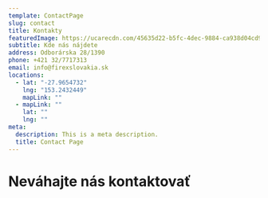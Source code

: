 ```yaml
---
template: ContactPage
slug: contact
title: Kontakty
featuredImage: https://ucarecdn.com/45635d22-b5fc-4dec-9884-ca938d04cd9b/-/crop/3000x1749/0,252/-/preview/
subtitle: Kde nás nájdete
address: Odborárska 28/1390
phone: +421 32/7717313
email: info@firexslovakia.sk
locations:
  - lat: "-27.9654732"
    lng: "153.2432449"
    mapLink: ""
  - mapLink: ""
    lat: ""
    lng: ""
meta:
  description: This is a meta description.
  title: Contact Page
---
```

# Neváhajte nás kontaktovať